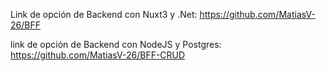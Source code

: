 Link de opción de Backend con Nuxt3 y .Net: https://github.com/MatiasV-26/BFF

link de opción de Backend con NodeJS y Postgres: https://github.com/MatiasV-26/BFF-CRUD
